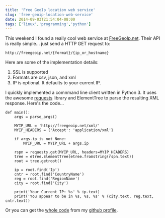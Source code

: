 ```yaml
---
title: 'Free GeoIp location web service'
slug: 'free-geoip-location-web-service'
date: 2014-09-03T21:54:04-08:00
tags: ['linux','programming','python']
---
```


This weekend I found a really cool web service at
[FreeGeoIp.net](http://freegeoip.net/). Their API is really simple... just send
a HTTP GET request to:

    http://freegeoip.net/{format}/{ip_or_hostname}

Here are some of the implementation details:

1. SSL is supported
2. Formats are csv, json, and xml
3. IP is optional. It defaults to your current IP.

I quickly implemented a comnmand line client written in Python 3. It uses the
awesome [requests](http://docs.python-requests.org/en/latest/) library and
ElementTree to parse the resulting XML response. Here's the code...

    def main():
        args = parse_args()

        MYIP_URL = 'http://freegeoip.net/xml/'
        MYIP_HEADERS = {'Accept': 'application/xml'}

        if args.ip is not None:
            MYIP_URL = MYIP_URL + args.ip

        rspn = requests.get(MYIP_URL, headers=MYIP_HEADERS)
        tree = etree.ElementTree(etree.fromstring(rspn.text))
        root = tree.getroot()

        ip = root.find('Ip')
        cntr = root.find('CountryName')
        reg = root.find('RegionName')
        city = root.find('City')

        print('Your Current IP: %s' % ip.text)
        print('You appear to be in %s, %s, %s' % (city.text, reg.text, cntr.text))

Or you can get the
[whole code](https://github.com/gorauskas/Hacks/blob/master/python/myip) from my
[github profile](https://github.com/gorauskas).
